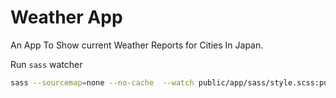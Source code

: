 # Weather App
An App To Show current Weather Reports for Cities In Japan.

Run `sass` watcher

````bash
sass --sourcemap=none --no-cache  --watch public/app/sass/style.scss:public/app/css/style.css --style compressed
````

